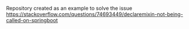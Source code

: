 Repository created as an example to solve the issue https://stackoverflow.com/questions/74693449/declaremixin-not-being-called-on-springboot
